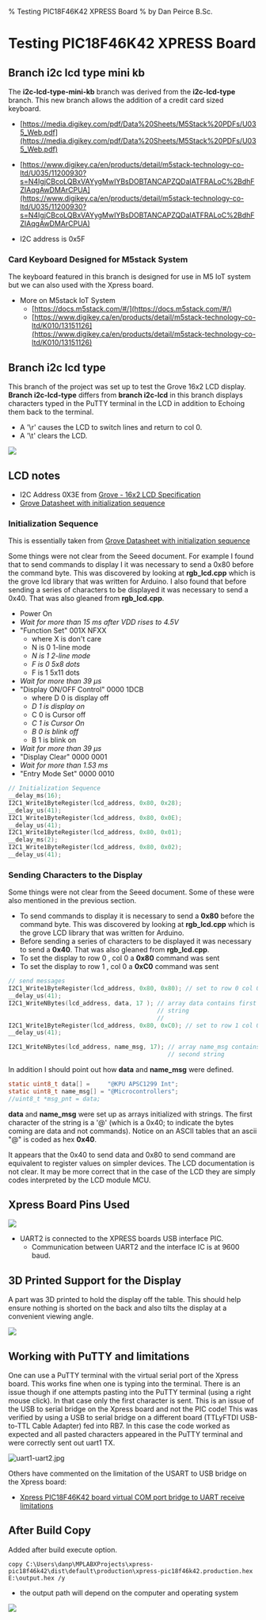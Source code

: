 % Testing PIC18F46K42 XPRESS Board
% by Dan Peirce B.Sc.

<!---
use 
pandoc -s --toc -t html5 -c pandocbd.css README.pandoc.md -o index.html

pandoc -s --toc -t gfm README.pandoc.md -o README.md
-->

# Testing PIC18F46K42 XPRESS Board

## Branch i2c lcd type mini kb

The **i2c-lcd-type-mini-kb** branch was derived from the **i2c-lcd-type** branch. This new branch allows the addition of a credit card sized keyboard.

* [https://media.digikey.com/pdf/Data%20Sheets/M5Stack%20PDFs/U035_Web.pdf](https://media.digikey.com/pdf/Data%20Sheets/M5Stack%20PDFs/U035_Web.pdf)
* [https://www.digikey.ca/en/products/detail/m5stack-technology-co-ltd/U035/11200930?s=N4IgjCBcoLQBxVAYygMwIYBsDOBTANCAPZQDaIATFRALoC%2BdhFZIAqgAwDMArCPUA](https://www.digikey.ca/en/products/detail/m5stack-technology-co-ltd/U035/11200930?s=N4IgjCBcoLQBxVAYygMwIYBsDOBTANCAPZQDaIATFRALoC%2BdhFZIAqgAwDMArCPUA)

* I2C address is 0x5F

### Card Keyboard Designed for M5stack System

The keyboard featured in this branch is designed for use in M5 IoT system but we can also used with the Xpress board. 

* More on M5stack IoT System
    * [https://docs.m5stack.com/#/](https://docs.m5stack.com/#/)
	* [https://www.digikey.ca/en/products/detail/m5stack-technology-co-ltd/K010/13151126](https://www.digikey.ca/en/products/detail/m5stack-technology-co-ltd/K010/13151126)

## Branch i2c lcd type

This branch of the project was set up to test the Grove 16x2 LCD display.
**Branch i2c-lcd-type** differs from **branch i2c-lcd** in this branch displays characters typed in the PuTTY terminal in the LCD in addition
to Echoing them back to the terminal.

* A '\\r' causes the LCD to switch lines and return to col 0.
* A '\\t' clears the LCD. 

![](images/lcd-grove.jpg)

## LCD notes

* I2C Address 	0X3E from [Grove - 16x2 LCD Specification](https://wiki.seeedstudio.com/Grove-16x2_LCD_Series/#specification)
* [Grove Datasheet with initialization sequence](https://raw.githubusercontent.com/SeeedDocument/Grove-16x2_LCD_Series/master/res/JDH_1804_Datasheet.pdf)

### Initialization Sequence

This is essentially taken from [Grove Datasheet with initialization sequence](https://raw.githubusercontent.com/SeeedDocument/Grove-16x2_LCD_Series/master/res/JDH_1804_Datasheet.pdf)

Some things were not clear from the Seeed document. For example I found that to send commands to display I it was necessary to send a 0x80 before the command byte. This was discovered 
by looking at **rgb_lcd.cpp** which is the grove lcd library that was written for Arduino. I also found that before sending a series of characters to be displayed it was necessary to
send a 0x40. That was also gleaned from **rgb_lcd.cpp**.

* Power On
* *Wait for more than 15 ms after VDD rises to 4.5V*
* "Function Set"  001X NFXX
    * where X is don't care 
	* N is 0 1-line mode
	* *N is 1 2-line mode*  
	* *F is 0 5x8 dots*    
	* F is 1 5x11 dots
* *Wait for more than 39 µs*
* "Display ON/OFF Control"  0000 1DCB
    * where D 0 is display off
	* *D 1 is display on*
	* C 0 is Cursor off
	* *C 1 is Cursor On*
	* *B 0 is blink off*
	* B 1 is blink on
* *Wait for more than 39 µs*
* "Display Clear"  0000 0001
* *Wait for more than 1.53 ms*
* "Entry Mode Set"  0000 0010 

~~~~c
// Initialization Sequence
__delay_ms(16); 
I2C1_Write1ByteRegister(lcd_address, 0x80, 0x28);
__delay_us(41);
I2C1_Write1ByteRegister(lcd_address, 0x80, 0x0E);
__delay_us(41);
I2C1_Write1ByteRegister(lcd_address, 0x80, 0x01);
__delay_ms(2); 
I2C1_Write1ByteRegister(lcd_address, 0x80, 0x02);
__delay_us(41);
~~~~

### Sending Characters to the Display

Some things were not clear from the Seeed document. Some of these were also mentioned in the previous section.

* To send commands to display it is necessary to send a **0x80** before the command byte. 
  This was discovered by looking at **rgb_lcd.cpp** which is the grove LCD library that 
  was written for Arduino. 
* Before sending a series of characters to be displayed it was necessary to
  send a **0x40**. That was also gleaned from **rgb_lcd.cpp**.
* To set the display to row 0 , col 0 a **0x80** command was sent
* To set the display to row 1 , col 0 a **0xC0** command was sent

~~~~c
// send messages
I2C1_Write1ByteRegister(lcd_address, 0x80, 0x80); // set to row 0 col 0
__delay_us(41);
I2C1_WriteNBytes(lcd_address, data, 17 ); // array data contains first 
										  // string
										  // 
I2C1_Write1ByteRegister(lcd_address, 0x80, 0xC0); // set to row 1 col 0
__delay_us(41);

I2C1_WriteNBytes(lcd_address, name_msg, 17); // array name_msg contains
											 // second string
~~~~

In addition I should point out how **data** and **name_msg** were defined.

~~~~c
static uint8_t data[] =     "@KPU APSC1299 Int";
static uint8_t name_msg[] = "@Microcontrollers";
//uint8_t *msg_pnt = data;
~~~~

**data** and **name_msg** were set up as arrays initialized with strings. The first character of the string
is a '@' (which is a 0x40; to indicate the bytes coming are data and not commands). Notice on an ASCII tables that an ascii "@" is coded
as hex **0x40**. 

It appears that the 0x40 to send data and 0x80 to send command are equivalent to register values on simpler devices. The LCD
documentation is not clear. It may be more correct that in the case of the LCD they are simply codes interpreted by the LCD module MCU.

## Xpress Board Pins Used

![](images/pins.png)

* UART2 is connected to the XPRESS boards USB interface PIC. 
    * Communication between UART2 and the interface IC is at 9600 baud.

## 3D Printed Support for the Display

A part was 3D printed to hold the display off the table. This should help ensure nothing is shorted on the back and also tilts the 
display at a convenient viewing angle.

![](images/3D-support.jpg)

## Working with PuTTY and limitations

One can use a PuTTY terminal with the virtual serial port of the Xpress board. This works fine when one is typing into the 
terminal. There is an issue though if one attempts pasting into the PuTTY terminal (using a right mouse click). In that case
only the first character is sent. This is an issue of the USB to serial bridge on the Xpress board and not the PIC code!
This was verified by using a USB to serial bridge on a different board (TTLyFTDI USB-to-TTL Cable Adapter) fed into RB7. In this case the code worked as expected
and all pasted characters appeared in the PuTTY terminal and were correctly sent out uart1 TX.

![uart1-uart2.jpg](images/uart1-uart2.jpg)

Others have commented on the limitation of the USART to USB bridge on the Xpress board:

* [Xpress PIC18F46K42 board virtual COM port bridge to UART receive limitations](https://www.microchip.com/forums/m1097510.aspx)

## After Build Copy

Added after build execute option.

~~~~
copy C:\Users\danp\MPLABXProjects\xpress-pic18f46k42\dist\default\production\xpress-pic18f46k42.production.hex E:\output.hex /y
~~~~

* the output path will depend on the computer and operating system

![](images/after-build.png)